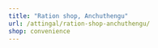 ```yaml
---
title: "Ration shop, Anchuthengu"
url: /attingal/ration-shop-anchuthengu/
shop: convenience
---
```

